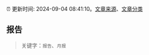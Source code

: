 :alarm_clock: 更新时间: 2024-09-04 08:41:10。[文章来源](/README.md)、[文章分类](/TAGS.md)

## 报告


> 关键字：`报告`、`月报`



